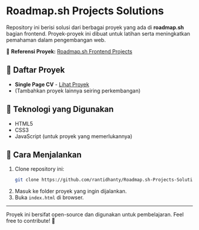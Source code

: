 # Roadmap.sh Projects Solutions

Repository ini berisi solusi dari berbagai proyek yang ada di **roadmap.sh** bagian frontend. Proyek-proyek ini dibuat untuk latihan serta meningkatkan pemahaman dalam pengembangan web.

🔗 **Referensi Proyek:** [Roadmap.sh Frontend Projects](https://roadmap.sh/frontend/projects)

## 📌 Daftar Proyek
- **Single Page CV** - [Lihat Proyek](./Frontend/Single-Page-CV)
- (Tambahkan proyek lainnya seiring perkembangan)

## 🚀 Teknologi yang Digunakan
- HTML5
- CSS3
- JavaScript (untuk proyek yang memerlukannya)

## 🔧 Cara Menjalankan
1. Clone repository ini:
   ```sh
   git clone https://github.com/rantidhanty/Roadmap.sh-Projects-Solutions.git
   ```
2. Masuk ke folder proyek yang ingin dijalankan.
3. Buka `index.html` di browser.

---
Proyek ini bersifat open-source dan digunakan untuk pembelajaran. Feel free to contribute! 🚀

